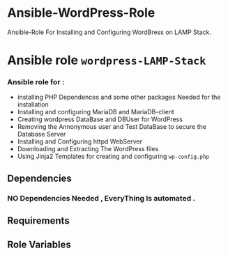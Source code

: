 # Ansible-WordPress-Role
Ansible-Role For Installing and Configuring WordBress on LAMP Stack.
# Ansible role `wordpress-LAMP-Stack`

### Ansible role for :

- installing PHP Dependences and some other packages Needed for the installation
- Installing and configuring MariaDB and MariaDB-client
- Creating wordpress DataBase and DBUser for WordPress
- Removing the Annonymous user and Test DataBase to secure the Database Server
- Installing and Configuring httpd WebServer
- Downloading and Extracting The WordPress files
- Using Jinja2 Templates for creating and configuring `wp-config.php`
## Dependencies

### NO Dependencies Needed , EveryThing Is automated . 

## Requirements


## Role Variables

